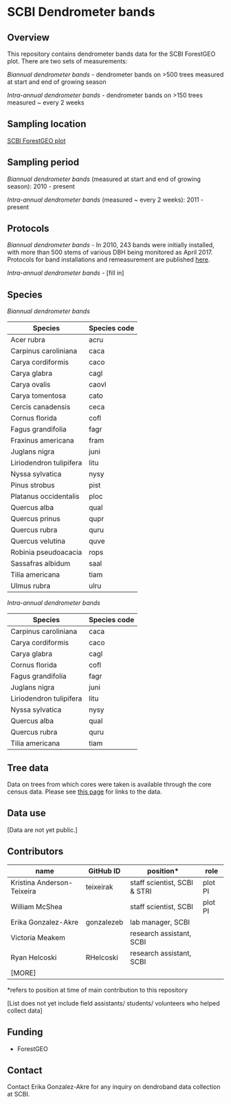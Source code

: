 # SCBI Dendrometer bands

## Overview 
This repository contains dendrometer bands data for the SCBI ForestGEO plot. There are two sets of measurements: 

*Biannual dendrometer bands* - dendrometer bands on >500 trees measured at start and end of growing season

*Intra-annual dendrometer bands* - dendrometer bands on >150 trees measured ~ every 2 weeks

## Sampling location
[SCBI ForestGEO plot](https://forestgeo.si.edu/sites/north-america/smithsonian-conservation-biology-institute)


## Sampling period
*Biannual dendrometer bands* (measured at start and end of growing season): 2010 - present

*Intra-annual dendrometer bands* (measured ~ every 2 weeks): 2011 - present


## Protocols
*Biannual dendrometer bands* - In 2010, 243 bands were initially installed, with more than 500 stems of various DBH being monitored as April 2017. Protocols for band installations and remeasurement are published [here](https://forestgeo.si.edu/sites/default/files/metal_band_dendrometer_protocol_done_1.pdf).

*Intra-annual dendrometer bands* - [fill in]


## Species
*Biannual dendrometer bands* 

| Species | Species code |
| ---- | ---- |
| Acer rubra |	acru |
| Carpinus caroliniana |	caca |
| Carya cordiformis |	caco |
| Carya glabra |	cagl |
| Carya ovalis |	caovl |
| Carya tomentosa |	cato |
| Cercis canadensis |	ceca |
| Cornus florida |	cofl |
| Fagus grandifolia |	fagr |
| Fraxinus americana |	fram |
| Juglans nigra |	juni |
| Liriodendron tulipifera |	litu |
| Nyssa sylvatica |	nysy |
| Pinus strobus |	pist |
| Platanus occidentalis |	ploc |
| Quercus alba |	qual |
| Quercus prinus |	qupr |
| Quercus rubra |	quru |
| Quercus velutina |	quve |
| Robinia pseudoacacia |	rops |
| Sassafras albidum |	saal |
| Tilia americana |	tiam |
| Ulmus rubra |	ulru |

*Intra-annual dendrometer bands*

| Species | Species code |
| --- | --- |
| Carpinus caroliniana | caca |
| Carya cordiformis | caco |
| Carya glabra | cagl |
| Cornus florida | cofl |
| Fagus grandifolia |fagr |
| Juglans nigra | juni |
| Liriodendron tulipifera | litu |
| Nyssa sylvatica |nysy |
| Quercus alba |qual |
| Quercus rubra |quru |
| Tilia americana |tiam |


## Tree data
Data on trees from which cores were taken is available through the core census data. Please see [this page](https://github.com/EcoClimLab/SCBI-ForestGEO-Data) for links to the data.

## Data use

[Data are not yet public.]

## Contributors
| name | GitHub ID| position* | role |
| -----| ---- | ---- |---- |
| Kristina Anderson-Teixeira | teixeirak | staff scientist, SCBI & STRI | plot PI |
| William McShea |  | staff scientist, SCBI | plot PI |
| Erika Gonzalez-Akre | gonzalezeb | lab manager, SCBI | |
| Victoria Meakem |  | research assistant, SCBI |  |
| Ryan Helcoski | RHelcoski | research assistant, SCBI |  |
| [MORE]| | | |
 
*refers to position at time of main contribution to this repository

[List does not yet include field assistants/ students/ volunteers who helped collect data]

## Funding 
- ForestGEO 

## Contact
Contact Erika Gonzalez-Akre for any inquiry on dendroband data collection at SCBI.

